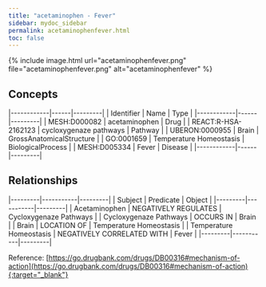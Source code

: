 ```yaml
---
title: "acetaminophen - Fever"
sidebar: mydoc_sidebar
permalink: acetaminophenfever.html
toc: false 
---
```


{% include image.html url="acetaminophenfever.png" file="acetaminophenfever.png" alt="acetaminophenfever" %}

## Concepts

|------------|------|---------|
| Identifier | Name | Type    |
|------------|------|---------|
| MESH:D000082 | acetaminophen | Drug |
| REACT:R-HSA-2162123 | cycloxygenaze pathways | Pathway |
| UBERON:0000955 | Brain | GrossAnatomicalStructure |
| GO:0001659 | Temperature Homeostasis | BiologicalProcess |
| MESH:D005334 | Fever | Disease |
|------------|------|---------|

## Relationships

|---------|-----------|---------|
| Subject | Predicate | Object  |
|---------|-----------|---------|
| Acetaminophen | NEGATIVELY REGULATES | Cycloxygenaze Pathways |
| Cycloxygenaze Pathways | OCCURS IN | Brain |
| Brain | LOCATION OF | Temperature Homeostasis |
| Temperature Homeostasis | NEGATIVELY CORRELATED WITH | Fever |
|---------|-----------|---------|

Reference: [https://go.drugbank.com/drugs/DB00316#mechanism-of-action](https://go.drugbank.com/drugs/DB00316#mechanism-of-action){:target="_blank"}